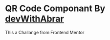 # QR Code Componant By [devWithAbrar](https://www.facebook.com/abrar.yeasir.9216)

This a Challange from Frontend Mentor